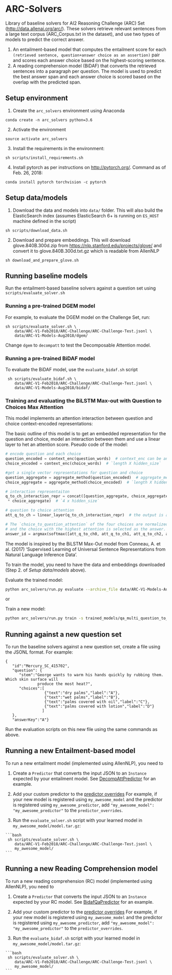 # ARC-Solvers
Library of baseline solvers for AI2 Reasoning Challenge (ARC) Set (http://data.allenai.org/arc/).
These solvers retrieve relevant sentences from a large text corpus (ARC_Corpus.txt in the
dataset), and use two types of models to predict the correct answer.
 1. An entailment-based model that computes the entailment score for each `(retrieved sentence,
 question+answer choice as an assertion)` pair and scores each answer choice based on the
 highest-scoring sentence.
 2. A reading comprehension model (BiDAF) that converts the retrieved sentences into a paragraph
 per question. The model is used to predict the best answer span and each answer choice is scored
  based on the overlap with the predicted span.
 
 ## Setup environment
 1. Create the `arc_solvers` environment using Anaconda
 
   ```
   conda create -n arc_solvers python=3.6
   ```
 
 2. Activate the environment
 
   ```
   source activate arc_solvers
   ```
 
 3. Install the requirements in the environment: 
 
   ```
   sh scripts/install_requirements.sh
   ```
 
 4. Install pytorch as per instructions on <http://pytorch.org/>. Command as of Feb. 26, 2018:
 
   ```
   conda install pytorch torchvision -c pytorch
   ```
  

 ## Setup data/models
 1. Download the data and models into `data/` folder. This will also build the ElasticSearch
 index (assumes ElasticSearch 6+ is running on `ES_HOST` machine defined in the script)
  ```
  sh scripts/download_data.sh
  ```

 2. Download and prepare embeddings. This will download glove.840B.300d.zip from https://nlp.stanford.edu/projects/glove/ and 
 convert it to glove.840B.300d.txt.gz which is readable from AllenNLP
   ```
  sh download_and_prepare_glove.sh
  ```

 
## Running baseline models
Run the entailment-based baseline solvers against a question set using `scripts/evaluate_solver.sh`

### Running a pre-trained DGEM model
For example, to evaluate the DGEM model on the Challenge Set, run:
```
sh scripts/evaluate_solver.sh \
	data/ARC-V1-Feb2018/ARC-Challenge/ARC-Challenge-Test.jsonl \
	data/ARC-V1-Models-Aug2018/dgem/
```
  Change `dgem` to `decompatt` to test the Decomposable Attention model.

### Running a pre-trained BiDAF model
To evaluate the BiDAF model, use the `evaluate_bidaf.sh` script
```
 sh scripts/evaluate_bidaf.sh \
    data/ARC-V1-Feb2018/ARC-Challenge/ARC-Challenge-Test.jsonl \
    data/ARC-V1-Models-Aug2018/bidaf/
```

### Training and evaluating the BiLSTM Max-out with Question to Choices Max Attention

This model implements an attention interaction between question and choice context-encoded representations:

The basic outline of this model is to get an embedded representation for the
question and choice, model an interaction between them and use a linear layer to het an attention score.
Pseudo code of the model:

```python
# encode question and each choice
question_encoded = context_enc(question_words)  # context_enc can be any AllenNLP supported or None. Bi-directional LSTM is used
choice_encoded = context_enc(choice_words)  # `length X hidden_size`

#get a single vector representations for question and choice
question_aggregate = aggregate_method(question_encoded)  # aggregate_method can be max, min, avg. ``max`` is used.
choice_aggregate = aggregate_method(choice_encoded)  # `length X hidden_size`

# interaction representaiton
q_to_ch_interaction_repr = concat([question_aggregate, choice_aggregate, choice_aggregate - question_aggregate, question_aggregate
 * choice_aggregate)  # `4 x hidden_size`

# question to choice attention
att_q_to_ch = linear_layer(q_to_ch_interaction_repr)  # the output is a scalar value (size 1) for each question-to-choice interaction

# The `choice_to_question_attention` of the four choices are normalized using ``softmax``
# and the choice with the highest attention is selected as the answer.
answer_id = argmax(softmax([att_q_to_ch0, att_q_to_ch1, att_q_to_ch2, att_q_to_ch3]))

```

The model is inspired by the BiLSTM Max-Out model from Conneau, A. et al. (2017) ‘Supervised Learning of
Universal Sentence Representations from Natural Language Inference Data’.


To train the model, you need to have the data and embeddings downloaded (Step 2. of *Setup data/models* above).

Evaluate the trained model:
```bash
python arc_solvers/run.py evaluate --archive_file data/ARC-V1-Models-Aug2018/max_att/model.tar.gz --evaluation_data_file data/ARC-V1-Feb2018/ARC-Challenge/ARC-Challenge-Test.jsonl
```

or

Train a new model:
```bash
python arc_solvers/run.py train -s trained_models/qa_multi_question_to_choices/serialization/ arc_solvers/training_config/qa/multi_choice/reader_qa_multi_choice_max_att_ARC_Chellenge_full.json
```


## Running against a new question set

 To run the baseline solvers against a new question set, create a file using the JSONL format.
 For example:
 ```
 {
    "id":"Mercury_SC_415702",
    "question": {
       "stem":"George wants to warm his hands quickly by rubbing them. Which skin surface will
               produce the most heat?",
       "choices":[
				  {"text":"dry palms","label":"A"},
				  {"text":"wet palms","label":"B"},
				  {"text":"palms covered with oil","label":"C"},
				  {"text":"palms covered with lotion","label":"D"}
                 ]
    },
    "answerKey":"A"}
 ```
  Run the evaluation scripts on this new file using the same commands as above.


 ## Running a new Entailment-based model
  To run a new entailment model (implemented using AllenNLP), you need to
   1. Create a `Predictor` that converts the input JSON to an `Instance` expected by your
   entailment model. See [DecompAttPredictor](arc_solvers/service/predictors/decompatt_qa_predictor.py)
   for an example.

   2. Add your custom predictor to the [predictor overrides](arc_solvers/commands/__init__.py#L8)
   For example, if your new model is registered using `my_awesome_model` and the predictor is
   registered using `my_awesome_predictor`, add `"my_awesome_model": "my_awesome_predictor"` to
   the `predictor_overrides`.

   3. Run the `evaluate_solver.sh` script with your learned model in `my_awesome_model/model.tar.gz`:

    ```bash
     sh scripts/evaluate_solver.sh \
        data/ARC-V1-Feb2018/ARC-Challenge/ARC-Challenge-Test.jsonl \
        my_awesome_model/
    ```

## Running a new Reading Comprehension model
 To run a new reading comprehension (RC) model (implemented using AllenNLP), you need to
   1. Create a `Predictor` that converts the input JSON to an `Instance` expected by your
   RC model. See [BidafQaPredictor](arc_solvers/service/predictors/bidaf_qa_predictor.py)
   for an example.

   2. Add your custom predictor to the [predictor overrides](arc_solvers/commands/__init__.py#L8)
   For example, if your new model is registered using `my_awesome_model` and the predictor is
   registered using `my_awesome_predictor`, add `"my_awesome_model": "my_awesome_predictor"` to
   the `predictor_overrides`.

   3. Run the `evaluate_bidaf.sh` script with your learned model in `my_awesome_model/model.tar.gz`:

    ```bash
     sh scripts/evaluate_solver.sh \
        data/ARC-V1-Feb2018/ARC-Challenge/ARC-Challenge-Test.jsonl \
        my_awesome_model/
    ```


